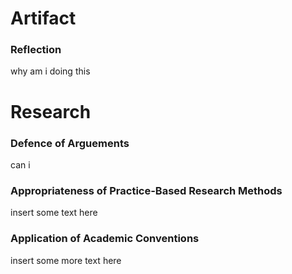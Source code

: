 # Artifact

### Reflection
why am i doing this

# Research

### Defence of Arguements
can i

### Appropriateness of Practice-Based Research Methods
insert some text here

### Application of Academic Conventions
insert some more text here
